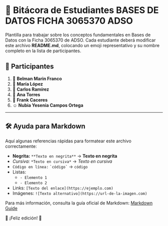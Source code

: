 # 📘 Bitácora de Estudiantes BASES DE DATOS FICHA 3065370 ADSO

Plantilla para trabajar sobre los conceptos fundamentales en Bases de Datos con la Ficha 3065370 de ADSO.
Cada estudiante deberá modificar este archivo **README.md**, colocando un emoji representativo y su nombre completo en la lista de participantes.

## 📌 Participantes

1. 🚀 **Belman Marin Franco**
2. 🎸 **María López**
3. 🏀 **Carlos Ramírez**
4. 🎨 **Ana Torres**
5. 🎉 **Frank Caceres**
24. ☺️ **Nubia Yesenia Campos Ortega**


---

## 🛠 Ayuda para Markdown

Aquí algunas referencias rápidas para formatear este archivo correctamente:

- **Negrita:** `**Texto en negrita**` → **Texto en negrita**
- *Cursiva:* `*Texto en cursiva*` → *Texto en cursiva*
- `Código en línea:` `` `código` `` → `código`
- Listas:
  - `- Elemento 1`
  - `- Elemento 2`
- Links: `[Texto del enlace](https://ejemplo.com)`
- Imágenes: `![Texto alternativo](https://url-de-la-imagen.com)`

Para más información, consulta la guía oficial de Markdown: [Markdown Guide](https://www.markdownguide.org/)

🚀 ¡Feliz edición! 🎉
